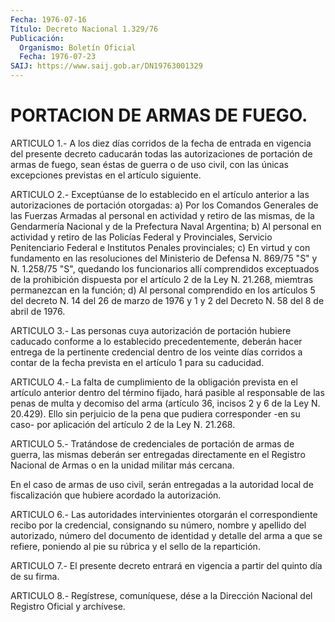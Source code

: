 ```yaml
---
Fecha: 1976-07-16
Título: Decreto Nacional 1.329/76
Publicación:
  Organismo: Boletín Oficial
  Fecha: 1976-07-23
SAIJ: https://www.saij.gob.ar/DN19763001329
---
```

# PORTACION DE ARMAS DE FUEGO.

<a id="1"></a>
ARTICULO 1.- A los diez días corridos de la fecha de entrada en vigencia  del  presente  decreto caducarán todas las autorizaciones de portación de armas de fuego,  sean  éstas  de  guerra  o  de uso civil,   con  las  únicas  excepciones  previstas  en  el  artículo siguiente.

<a id="2"></a>
ARTICULO  2.-  Exceptúanse  de  lo  establecido en el artículo anterior  a  las  autorizaciones  de  portación    otorgadas:  a)  Por los Comandos Generales de las Fuerzas Armadas  al  personal en actividad  y  retiro de las mismas, de la Gendarmería Nacional y de la Prefectura Naval Argentina;  b) Al personal en  actividad  y  retiro  de  las Policías Federal y Provinciales, Servicio Penitenciario Federal e  Institutos  Penales provinciales;  c)  En  virtud  y con fundamento en las resoluciones del Ministerio de  Defensa N.  869/75   "S"  y  N.  1.258/75  "S",  quedando  los funcionarios  allí  comprendidos   exceptuados  de  la  prohibición dispuesta  por  el  artículo  2 de  la  Ley  N.  21.268,  miemtras permanezcan en la función;  d) Al personal comprendido en los artículos  5  del  decreto  N. 14 del  26  de marzo de 1976 y 1 y 2 del Decreto N. 58 del 8 de abril de 1976.

<a id="3"></a>
ARTICULO  3.-  Las  personas  cuya  autorización  de portación hubiere    caducado  conforme  a  lo  establecido  precedentemente, deberán hacer  entrega  de  la  pertinente credencial dentro de los veinte días corridos a contar de  la  fecha prevista en el artículo 1 para su caducidad.

<a id="4"></a>
ARTICULO 4.- La falta de cumplimiento de la obligación prevista en el  artículo anterior dentro del término fijado, hará pasible al responsable  de  las  penas  de multa y decomiso del arma (artículo 36, incisos 2 y 6 de la Ley N.  20.429).  Ello  sin perjuicio de la pena  que  pudiera  corresponder  -en  su caso- por aplicación  del artículo 2 de la Ley N. 21.268.

<a id="5"></a>
ARTICULO  5.- Tratándose de credenciales de portación de armas de guerra, las mismas  deberán  ser  entregadas  directamente en el Registro  Nacional  de  Armas o en la unidad militar  más  cercana.

En el caso de armas de uso  civil,  serán entregadas a la autoridad local  de  fiscalización  que  hubiere  acordado  la  autorización.

<a id="6"></a>
ARTICULO  6.-  Las  autoridades  intervinientes  otorgarán  el correspondiente  recibo  por  la credencial, consignando su número, nombre  y  apellido  del  autorizado,    número  del  documento  de identidad y detalle del arma a que se refiere,  poniendo  al pie su rúbrica y el sello de la repartición.

<a id="7"></a>
ARTICULO  7.- El presente decreto entrará en vigencia a partir del quinto día de su firma.

<a id="8"></a>
ARTICULO  8.-  Regístrese,  comuníquese,  dése  a la Dirección Nacional del Registro Oficial y archívese.